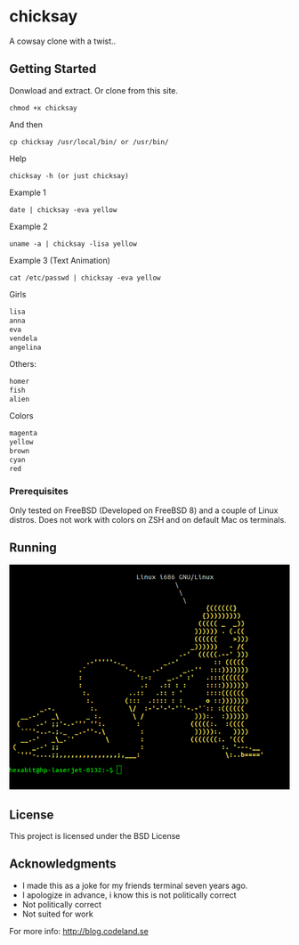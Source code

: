 # chicksay

A cowsay clone with a twist..

## Getting Started
Donwload and extract. Or clone from this site.
```
chmod +x chicksay
```
And then
```
cp chicksay /usr/local/bin/ or /usr/bin/
```
Help
```
chicksay -h (or just chicksay)
```
Example 1
```
date | chicksay -eva yellow
```
Example 2
```
uname -a | chicksay -lisa yellow
```
Example 3 (Text Animation)
```
cat /etc/passwd | chicksay -eva yellow
```
Girls 
```
lisa
anna
eva
vendela
angelina
```
Others:
```
homer
fish
alien
```
Colors
```
magenta
yellow
brown
cyan
red
```

### Prerequisites

Only tested on FreeBSD (Developed on FreeBSD 8) and a couple of Linux distros.
Does not work with colors on ZSH and on default Mac os terminals. 

## Running
![Image of Yaktocat](https://github.com/hexabitsweden/chicksay/blob/master/Lisa.png?raw=true)

## License

This project is licensed under the BSD License

## Acknowledgments
* I made this as a joke for my friends terminal seven years ago. 
* I apologize in  advance, i know this is not politically correct
* Not politically correct
* Not suited for work

For more info: http://blog.codeland.se
